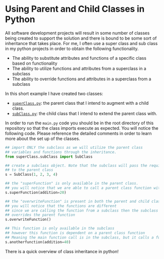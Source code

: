 # Using Parent and Child Classes in Python 

All software development projects will result in some number of classes being created to support the solution and there is bound to be some sort of inheritance that takes place. For me, I often use a super class and sub class in my python projects in order to obtain the following functionality. 
- The ability to substitute attributes and functions of a specific class based on functionality
- The ability to utilize functions and attributes from a superclass in a subclass
- The ability to override functions and attributes in a superclass from a subclass 


In this short example I have created two classes:
- [`superClass.py`](superClass.py): the parent class that I intend to augment with a child class. 
- [`subClass.py`](subClass.py): the child class that I intend to extend the parent class with. 


In order to run the `main.py` code you should be in the root directory of this repository so that the class imports execute as expected. You will notice the following code. Please reference the detailed comments in order to learn more about the set up of the classes. 

```python
## import ONLY the subclass as we will utilize the parent class
## variables and functions through the inheritance. 
from superClass.subClass import SubClass

## create a subclass object. Note that the subclass will pass the required variables/parameters
## to the parent class
s = SubClass(1, 2, 3, 4)

## the "superFunction" is only available in the parent class. 
## you will notice that we are able to call a parent class function with a child class object. 
s.superFunction(addition=20)

## the "overwriteFunction" is present in both the parent and child classes. 
## you will notice that the functions are different 
## since we are calling the function from a subclass then the subclass function 
## overrides the parent function
s.overwriteFunction()

## This function is only available in the subclass 
## however this function is dependent on a parent class function
## Meaning the main function call is in the subclass, but it calls a function in the parent class. 
s.anotherfunction(addition=40)

```


There is a quick overview of class inheritance in python! 
